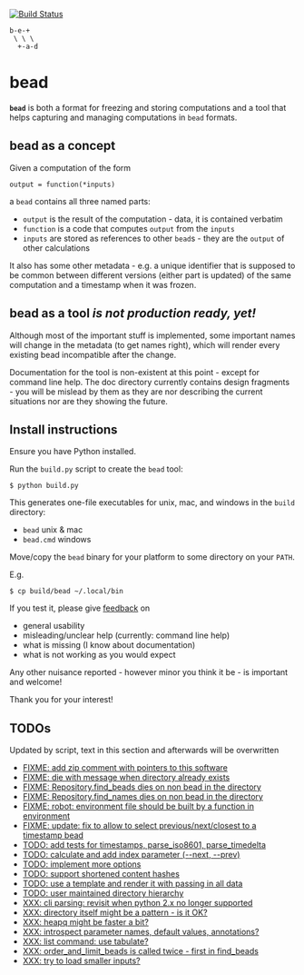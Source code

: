 [![Build Status](https://travis-ci.org/e3krisztian/bead.svg?branch=master)](https://travis-ci.org/e3krisztian/bead)

    b-e-+
     \ \ \
      +-a-d

# bead


**`bead`** is both a format for freezing and storing computations and a tool that helps 
capturing and managing computations in `bead` formats.


## bead as a concept

Given a computation of the form

    output = function(*inputs)

a `bead` contains all three named parts:

- `output` is the result of the computation - data, it is contained verbatim
- `function` is a code that computes `output` from the `inputs`
- `inputs` are stored as references to other `bead`s - they are the `output` of other 
calculations

It also has some other metadata - e.g. a unique identifier that is supposed to be common 
between different versions (either part is updated) of the same computation and a timestamp
when it was frozen.


## bead as a tool *is not production ready, yet!*

Although most of the important stuff is implemented, some important names will change in the
metadata (to get names right), which will render every existing bead incompatible after the 
change.

Documentation for the tool is non-existent at this point - except for command line help.
The doc directory currently contains design fragments - you will be mislead by them as they 
are nor describing the current situations nor are they showing the future.


## Install instructions

Ensure you have Python installed.

Run the `build.py` script to create the `bead` tool:

```
$ python build.py
```

This generates one-file executables for unix, mac, and windows in the `build` directory:
- `bead` unix & mac
- `bead.cmd` windows

Move/copy the `bead` binary for your platform to some directory on your `PATH`.

E.g.

```
$ cp build/bead ~/.local/bin
```

If you test it, please give [feedback](../../issues) on
- general usability
- misleading/unclear help (currently: command line help)
- what is missing (I know about documentation)
- what is not working as you would expect

Any other nuisance reported - however minor you think it be - is important and welcome!

Thank you for your interest!


## TODOs

Updated by script, text in this section and afterwards will be overwritten

- [FIXME: add zip comment with pointers to this software](https://github.com/e3krisztian/bead/blob/renames/bead/workspace.py#L189)
- [FIXME: die with message when directory already exists](https://github.com/e3krisztian/bead/blob/renames/bead_cli/workspace.py#L49)
- [FIXME: Repository.find_beads dies on non bead in the directory](https://github.com/e3krisztian/bead/blob/renames/bead/repos.py#L109)
- [FIXME: Repository.find_names dies on non bead in the directory](https://github.com/e3krisztian/bead/blob/renames/bead/repos.py#L137)
- [FIXME: robot: environment file should be built by a function in environment](https://github.com/e3krisztian/bead/blob/renames/bead_cli/test_robot.py#L36)
- [FIXME: update: fix to allow to select previous/next/closest to a timestamp bead](https://github.com/e3krisztian/bead/blob/renames/bead_cli/input.py#L125)
- [TODO: add tests for timestamps, parse_iso8601, parse_timedelta](https://github.com/e3krisztian/bead/blob/renames/bead/tech/timestamp.py#L232)
- [TODO: calculate and add index parameter (--next, --prev)](https://github.com/e3krisztian/bead/blob/renames/bead_cli/common.py#L215)
- [TODO: implement more options](https://github.com/e3krisztian/bead/blob/renames/bead_cli/common.py#L118)
- [TODO: support shortened content hashes](https://github.com/e3krisztian/bead/blob/renames/bead/spec.py#L19)
- [TODO: use a template and render it with passing in all data](https://github.com/e3krisztian/bead/blob/renames/bead_cli/workspace.py#L220)
- [TODO: user maintained directory hierarchy](https://github.com/e3krisztian/bead/blob/renames/bead/repos.py#L71)
- [XXX: cli parsing: revisit when python 2.x no longer supported](https://github.com/e3krisztian/bead/blob/renames/bead_cli/cmdparse.py#L86)
- [XXX: directory itself might be a pattern - is it OK?](https://github.com/e3krisztian/bead/blob/renames/bead/repos.py#L107)
- [XXX: heapq might be faster a bit?](https://github.com/e3krisztian/bead/blob/renames/bead/repos.py#L57)
- [XXX: introspect parameter names, default values, annotations?](https://github.com/e3krisztian/bead/blob/renames/bead_cli/cmdparse.py#L121)
- [XXX: list command: use tabulate?](https://github.com/e3krisztian/bead/blob/renames/bead_cli/repo.py#L60)
- [XXX: order_and_limit_beads is called twice - first in find_beads](https://github.com/e3krisztian/bead/blob/renames/bead_cli/common.py#L195)
- [XXX: try to load smaller inputs?](https://github.com/e3krisztian/bead/blob/renames/bead_cli/workspace.py#L149)

